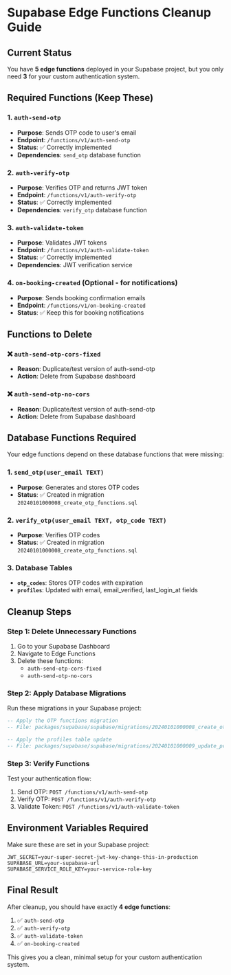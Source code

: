 # Supabase Edge Functions Cleanup Guide

## Current Status

You have **5 edge functions** deployed in your Supabase project, but you only need **3** for your custom authentication system.

## Required Functions (Keep These)

### 1. `auth-send-otp`
- **Purpose**: Sends OTP code to user's email
- **Endpoint**: `/functions/v1/auth-send-otp`
- **Status**: ✅ Correctly implemented
- **Dependencies**: `send_otp` database function

### 2. `auth-verify-otp`
- **Purpose**: Verifies OTP and returns JWT token
- **Endpoint**: `/functions/v1/auth-verify-otp`
- **Status**: ✅ Correctly implemented
- **Dependencies**: `verify_otp` database function

### 3. `auth-validate-token`
- **Purpose**: Validates JWT tokens
- **Endpoint**: `/functions/v1/auth-validate-token`
- **Status**: ✅ Correctly implemented
- **Dependencies**: JWT verification service

### 4. `on-booking-created` (Optional - for notifications)
- **Purpose**: Sends booking confirmation emails
- **Endpoint**: `/functions/v1/on-booking-created`
- **Status**: ✅ Keep this for booking notifications

## Functions to Delete

### ❌ `auth-send-otp-cors-fixed`
- **Reason**: Duplicate/test version of auth-send-otp
- **Action**: Delete from Supabase dashboard

### ❌ `auth-send-otp-no-cors`
- **Reason**: Duplicate/test version of auth-send-otp
- **Action**: Delete from Supabase dashboard

## Database Functions Required

Your edge functions depend on these database functions that were missing:

### 1. `send_otp(user_email TEXT)`
- **Purpose**: Generates and stores OTP codes
- **Status**: ✅ Created in migration `20240101000008_create_otp_functions.sql`

### 2. `verify_otp(user_email TEXT, otp_code TEXT)`
- **Purpose**: Verifies OTP codes
- **Status**: ✅ Created in migration `20240101000008_create_otp_functions.sql`

### 3. Database Tables
- **`otp_codes`**: Stores OTP codes with expiration
- **`profiles`**: Updated with email, email_verified, last_login_at fields

## Cleanup Steps

### Step 1: Delete Unnecessary Functions
1. Go to your Supabase Dashboard
2. Navigate to Edge Functions
3. Delete these functions:
   - `auth-send-otp-cors-fixed`
   - `auth-send-otp-no-cors`

### Step 2: Apply Database Migrations
Run these migrations in your Supabase project:

```sql
-- Apply the OTP functions migration
-- File: packages/supabase/supabase/migrations/20240101000008_create_otp_functions.sql

-- Apply the profiles table update
-- File: packages/supabase/supabase/migrations/20240101000009_update_profiles_for_custom_auth.sql
```

### Step 3: Verify Functions
Test your authentication flow:
1. Send OTP: `POST /functions/v1/auth-send-otp`
2. Verify OTP: `POST /functions/v1/auth-verify-otp`
3. Validate Token: `POST /functions/v1/auth-validate-token`

## Environment Variables Required

Make sure these are set in your Supabase project:

```env
JWT_SECRET=your-super-secret-jwt-key-change-this-in-production
SUPABASE_URL=your-supabase-url
SUPABASE_SERVICE_ROLE_KEY=your-service-role-key
```

## Final Result

After cleanup, you should have exactly **4 edge functions**:
1. ✅ `auth-send-otp`
2. ✅ `auth-verify-otp`
3. ✅ `auth-validate-token`
4. ✅ `on-booking-created`

This gives you a clean, minimal setup for your custom authentication system.
